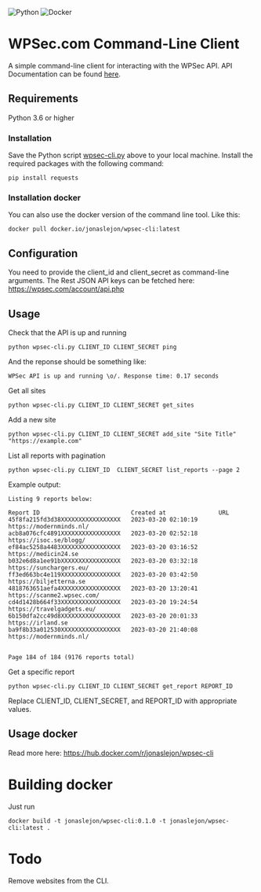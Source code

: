 ![Python](https://img.shields.io/badge/python-3670A0?style=for-the-badge&logo=python&logoColor=ffdd54) ![Docker](https://img.shields.io/badge/docker-%230db7ed.svg?style=for-the-badge&logo=docker&logoColor=white)
# WPSec.com Command-Line Client
A simple command-line client for interacting with the WPSec API. API Documentation can be found [here](https://api.wpsec.com/api/documentation).

## Requirements
Python 3.6 or higher
### Installation 
Save the Python script [wpsec-cli.py](wpsec-cli.py) above to your local machine.
Install the required packages with the following command:
```
pip install requests
```
### Installation docker
You can also use the docker version of the command line tool. Like this:

```
docker pull docker.io/jonaslejon/wpsec-cli:latest
```

## Configuration

You need to provide the client_id and client_secret as command-line arguments. The Rest JSON API keys can be fetched here: https://wpsec.com/account/api.php

## Usage
Check that the API is up and running
```
python wpsec-cli.py CLIENT_ID CLIENT_SECRET ping
```

And the reponse should be something like:
```
WPSec API is up and running \o/. Response time: 0.17 seconds
```

Get all sites
```
python wpsec-cli.py CLIENT_ID CLIENT_SECRET get_sites
```
Add a new site
```
python wpsec-cli.py CLIENT_ID CLIENT_SECRET add_site "Site Title" "https://example.com"
```
List all reports with pagination
```
python wpsec-cli.py CLIENT_ID  CLIENT_SECRET list_reports --page 2
```
Example output:
```
Listing 9 reports below:

Report ID                          Created at               URL
45f8fa215fd3d38XXXXXXXXXXXXXXXXX   2023-03-20 02:10:19      https://modernminds.nl/
acb8a076cfc4891XXXXXXXXXXXXXXXXX   2023-03-20 02:52:18      https://isoc.se/blogg/
ef84ac5258a4483XXXXXXXXXXXXXXXXX   2023-03-20 03:16:52      https://medicin24.se
b032e6d8a1ee91bXXXXXXXXXXXXXXXXX   2023-03-20 03:32:18      https://sunchargers.eu/
ff3ed663bc4e119XXXXXXXXXXXXXXXXX   2023-03-20 03:42:50      https://biljetterna.se
4818763651aefa4XXXXXXXXXXXXXXXXX   2023-03-20 13:20:41      https://scanme2.wpsec.com/
cd4d1428b664f33XXXXXXXXXXXXXXXXX   2023-03-20 19:24:54      https://travelgadgets.eu/
6b150dfa2cc49d8XXXXXXXXXXXXXXXXX   2023-03-20 20:01:33      https://irland.se
ba9f8b33a012530XXXXXXXXXXXXXXXXX   2023-03-20 21:40:08      https://modernminds.nl/


Page 184 of 184 (9176 reports total)
```
Get a specific report
```
python wpsec-cli.py CLIENT_ID CLIENT_SECRET get_report REPORT_ID
```
Replace CLIENT_ID, CLIENT_SECRET, and REPORT_ID with appropriate values.

## Usage docker

Read more here: https://hub.docker.com/r/jonaslejon/wpsec-cli

# Building docker 
Just run
```
docker build -t jonaslejon/wpsec-cli:0.1.0 -t jonaslejon/wpsec-cli:latest .
```

# Todo
Remove websites from the CLI.
